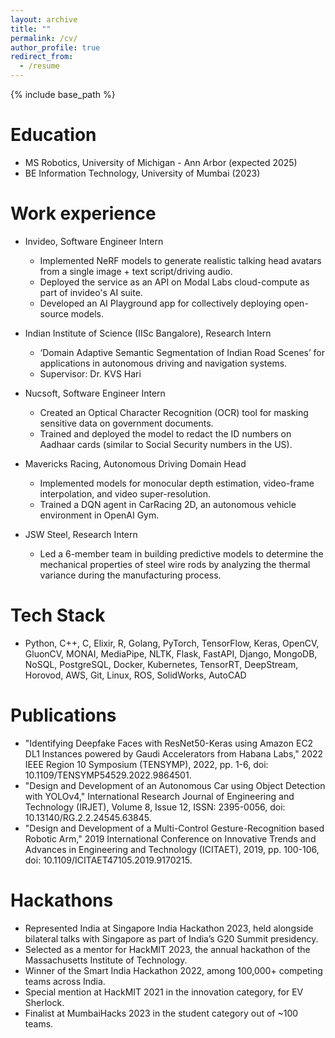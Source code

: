 ```yaml
---
layout: archive
title: ""
permalink: /cv/
author_profile: true
redirect_from:
  - /resume
---
```


{% include base_path %}

Education
======
* MS Robotics, University of Michigan - Ann Arbor (expected 2025)
* BE Information Technology, University of Mumbai (2023)

Work experience
======
* Invideo, Software Engineer Intern
  * Implemented NeRF models to generate realistic talking head avatars from a single image + text script/driving audio.
  * Deployed the service as an API on Modal Labs cloud-compute as part of invideo's AI suite.
  * Developed an AI Playground app for collectively deploying open-source models.

* Indian Institute of Science (IISc Bangalore), Research Intern
  * ‘Domain Adaptive Semantic Segmentation of Indian Road Scenes’ for applications in autonomous driving and navigation systems.
  * Supervisor: Dr. KVS Hari

* Nucsoft, Software Engineer Intern
  * Created an Optical Character Recognition (OCR) tool for masking sensitive data on government documents.
  * Trained and deployed the model to redact the ID numbers on Aadhaar cards (similar to Social Security numbers in the US).

* Mavericks Racing, Autonomous Driving Domain Head
  * Implemented models for monocular depth estimation, video-frame interpolation, and video super-resolution.
  * Trained a DQN agent in CarRacing 2D, an autonomous vehicle environment in OpenAI Gym.
 
* JSW Steel, Research Intern
  * Led a 6-member team in building predictive models to determine the mechanical properties of steel wire rods by analyzing the thermal variance during the manufacturing process.
  
Tech Stack
======
* Python, C++, C, Elixir, R, Golang, PyTorch, TensorFlow, Keras, OpenCV, GluonCV, MONAI, MediaPipe, NLTK, Flask, FastAPI, Django,
MongoDB, NoSQL, PostgreSQL, Docker, Kubernetes, TensorRT, DeepStream, Horovod, AWS, Git, Linux, ROS, SolidWorks, AutoCAD

Publications
======
<!--  <ul>{% for post in site.publications %}
    {% include archive-single-cv.html %}
  {% endfor %}</ul> -->
  
* "Identifying Deepfake Faces with ResNet50-Keras using Amazon EC2 DL1 Instances powered by Gaudi Accelerators from Habana Labs,"
2022 IEEE Region 10 Symposium (TENSYMP), 2022, pp. 1-6, doi: 10.1109/TENSYMP54529.2022.9864501.
* "Design and Development of an Autonomous Car using Object Detection with YOLOv4," International Research Journal of Engineering
and Technology (IRJET), Volume 8, Issue 12, ISSN: 2395-0056, doi: 10.13140/RG.2.2.24545.63845.
* "Design and Development of a Multi-Control Gesture-Recognition based Robotic Arm," 2019 International Conference on Innovative
Trends and Advances in Engineering and Technology (ICITAET), 2019, pp. 100-106, doi: 10.1109/ICITAET47105.2019.9170215.
  
Hackathons
======
* Represented India at Singapore India Hackathon 2023, held alongside bilateral talks with Singapore as part of India’s G20 Summit presidency.
* Selected as a mentor for HackMIT 2023, the annual hackathon of the Massachusetts Institute of Technology.
* Winner of the Smart India Hackathon 2022, among 100,000+ competing teams across India.
* Special mention at HackMIT 2021 in the innovation category, for EV Sherlock.
* Finalist at MumbaiHacks 2023 in the student category out of ~100 teams.
